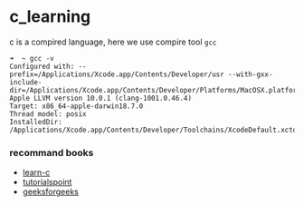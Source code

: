 # c_learning

c is a compired language, here we use compire tool `gcc`

```
➜  ~ gcc -v
Configured with: --prefix=/Applications/Xcode.app/Contents/Developer/usr --with-gxx-include-dir=/Applications/Xcode.app/Contents/Developer/Platforms/MacOSX.platform/Developer/SDKs/MacOSX10.14.sdk/usr/include/c++/4.2.1
Apple LLVM version 10.0.1 (clang-1001.0.46.4)
Target: x86_64-apple-darwin18.7.0
Thread model: posix
InstalledDir: /Applications/Xcode.app/Contents/Developer/Toolchains/XcodeDefault.xctoolchain/usr/bin
```

### recommand books
- [learn-c](https://www.learn-c.org/en/)
- [tutorialspoint](https://www.tutorialspoint.com/index.html)
- [geeksforgeeks](https://www.geeksforgeeks.org/c-programming-language/)
